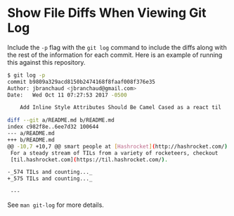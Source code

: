 # Show File Diffs When Viewing Git Log

Include the `-p` flag with the `git log` command to include the diffs along
with the rest of the information for each commit. Here is an example of
running this against this repository.

```bash
$ git log -p
commit b9809a329acd8150b2474168f8faaf008f376e35
Author: jbranchaud <jbranchaud@gmail.com>
Date:   Wed Oct 11 07:27:53 2017 -0500

    Add Inline Style Attributes Should Be Camel Cased as a react til

diff --git a/README.md b/README.md
index c982f8e..6ee7d32 100644
--- a/README.md
+++ b/README.md
@@ -10,7 +10,7 @@ smart people at [Hashrocket](http://hashrocket.com/).
 For a steady stream of TILs from a variety of rocketeers, checkout
 [til.hashrocket.com](https://til.hashrocket.com/).

-_574 TILs and counting..._
+_575 TILs and counting..._

 ---
```

See `man git-log` for more details.
